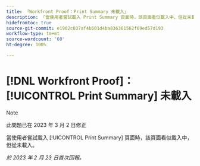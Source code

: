 ```yaml
---
title: 「Workfront Proof：Print Summary 未載入」
description: 「當使用者嘗試載入 Print Summary 頁面時，該頁面看似載入中，但從未載入。」
hidefromtoc: true
source-git-commit: e1902c037af4b501d4ba836361562f69ed57d193
workflow-type: tm+mt
source-wordcount: '60'
ht-degree: 100%

---
```



# [!DNL Workfront Proof]：[!UICONTROL Print Summary] 未載入

>[!NOTE]
>
>此問題已在 2023 年 3 月 2 日修正

當使用者嘗試載入 [!UICONTROL Print Summary] 頁面時，該頁面看似載入中，但從未載入。

_於 2023 年 2 月 23 日首次回報。_

